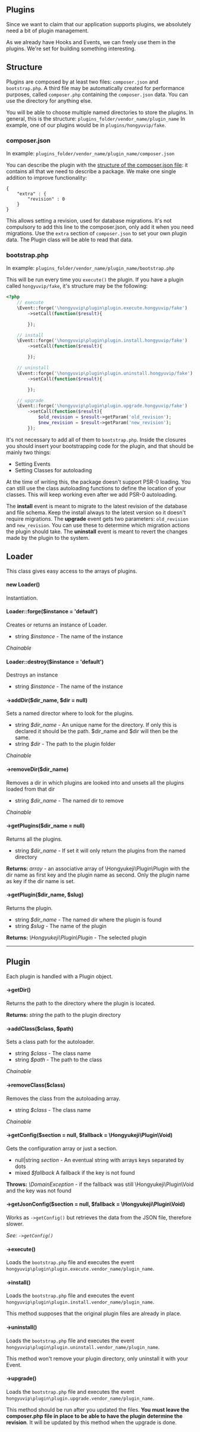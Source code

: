 ## Plugins

Since we want to claim that our application supports plugins, we absolutely need a bit of plugin management.

As we already have Hooks and Events, we can freely use them in the plugins. We're set for building something interesting.

## Structure

Plugins are composed by at least two files: `composer.json` and `bootstrap.php`. A third file may be automatically created for performance purposes, called `composer.php` containing the `composer.json` data. You can use the directory for anything else.

You will be able to choose multiple named directories to store the plugins. In general, this is the structure: `plugins_folder/vendor_name/plugin_name` In example, one of our plugins would be in `plugins/hongyuvip/fake`.

### composer.json

In example: `plugins_folder/vendor_name/plugin_name/composer.json`

You can describe the plugin with the [structure of the composer.json file](http://getcomposer.org/doc/04-schema.md): it contains all that we need to describe a package. We make one single addition to improve functionality:

	{
		"extra" : {
			"revision" : 0
		}
	}

This allows setting a revision, used for database migrations. It's not compulsory to add this line to the composer.json, only add it when you need migrations. Use the `extra` section of `composer.json` to set your own plugin data. The Plugin class will be able to read that data.

### bootstrap.php

In example: `plugins_folder/vendor_name/plugin_name/bootstrap.php`

This will be run every time you `execute()` the plugin. If you have a plugin called `hongyuvip/fake`, it's structure may be the following:

```php
<?php
	// execute
	\Event::forge('\hongyuvip\plugin\plugin.execute.hongyuvip/fake')
		->setCall(function($result){

		});

	// install
	\Event::forge('\hongyuvip\plugin\plugin.install.hongyuvip/fake')
		->setCall(function($result){

		});

	// uninstall
	\Event::forge('\hongyuvip\plugin\plugin.uninstall.hongyuvip/fake')
		->setCall(function($result){

		});

	// upgrade
	\Event::forge('\hongyuvip\plugin\plugin.upgrade.hongyuvip/fake')
		->setCall(function($result){
			$old_revision = $result->getParam('old_revision');
			$new_revision = $result->getParam('new_revision');
		});
```

It's not necessary to add all of them to `bootstrap.php`. Inside the closures you should insert your bootstrapping code for the plugin, and that should be mainly two things:

* Setting Events
* Setting Classes for autoloading

At the time of writing this, the package doesn't support PSR-0 loading. You can still use the class autoloading functions to define the location of your classes. This will keep working even after we add PSR-0 autoloading.

The __install__ event is meant to migrate to the latest revision of the database and file schema. Keep the install always to the latest version so it doesn't require migrations. The __upgrade__ event gets two parameters: `old_revision` and `new_revision`. You can use these to determine which migration actions the plugin should take. The __uninstall__ event is meant to revert the changes made by the plugin to the system.

## Loader

This class gives easy access to the arrays of plugins.

#### new Loader()

Instantiation.

#### Loader::forge($instance = 'default')

Creates or returns an instance of Loader.

* string _$instance_ - The name of the instance

_Chainable_

#### Loader::destroy($instance = 'default')

Destroys an instance

* string _$instance_ - The name of the instance

#### ->addDir($dir_name, $dir = null)

Sets a named director where to look for the plugins.

* string _$dir\_name_ - An unique name for the directory. If only this is declared it should be the path. $dir_name and $dir will then be the same.
* string _$dir_ - The path to the plugin folder

_Chainable_

#### ->removeDir($dir_name)

Removes a dir in which plugins are looked into and unsets all the plugins loaded from that dir

* string _$dir\_name_ - The named dir to remove

_Chainable_

#### ->getPlugins($dir_name = null)

Returns all the plugins.

* string _$dir\_name_ - If set it will only return the plugins from the named directory

__Returns:__ _array_ - an associative array of \Hongyukeji\Plugin\Plugin with the dir name as first key and the plugin name as second. Only the plugin name as key if the dir name is set.

#### ->getPlugin($dir_name, $slug)

Returns the plugin.

* string _$dir\_name_ - The named dir where the plugin is found
* string _$slug_ - The name of the plugin

__Returns:__ _\Hongyukeji\Plugin\Plugin_ - The selected plugin


----


## Plugin

Each plugin is handled with a Plugin object.

#### ->getDir()

Returns the path to the directory where the plugin is located.

__Returns:__ _string_ the path to the plugin directory

#### ->addClass($class, $path)

Sets a class path for the autoloader.

* string _$class_ - The class name
* string _$path_ - The path to the class

_Chainable_

#### ->removeClass($class)

Removes the class from the autoloading array.

* string _$class_ - The class name

_Chainable_

#### ->getConfig($section = null, $fallback = \Hongyukeji\Plugin\Void)

Gets the configuration array or just a section.

* null|string _section_ - An eventual string with arrays keys separated by dots
* mixed _$fallback_  A fallback if the key is not found

__Throws:__ _\DomainException_ - if the fallback was still \Hongyukeji\Plugin\Void and the key was not found

#### ->getJsonConfig($section = null, $fallback = \Hongyukeji\Plugin\Void)

Works as `->getConfig()` but retrieves the data from the JSON file, therefore slower.

_See: `->getConfig()`_

#### ->execute()

Loads the `bootstrap.php` file and executes the event `hongyuvip\plugin\plugin.execute.vendor_name/plugin_name`.

#### ->install()

Loads the `bootstrap.php` file and executes the event `hongyuvip\plugin\plugin.install.vendor_name/plugin_name`.

This method supposes that the original plugin files are already in place.

#### ->uninstall()

Loads the `bootstrap.php` file and executes the event `hongyuvip\plugin\plugin.uninstall.vendor_name/plugin_name`.

This method won't remove your plugin directory, only uninstall it with your Event.

#### ->upgrade()

Loads the `bootstrap.php` file and executes the event `hongyuvip\plugin\plugin.upgrade.vendor_name/plugin_name`.

This method should be run after you updated the files. __You must leave the composer.php file in place to be able to have the plugin determine the revision__. It will be updated by this method when the upgrade is done.



